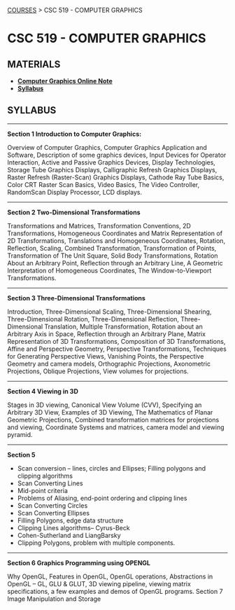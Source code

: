 [COURSES](../../README.md) > CSC 519 - COMPUTER GRAPHICS

# CSC 519 - COMPUTER GRAPHICS

## MATERIALS

- **[Computer Graphics Online Note](Materials/Computer-Graphics_ONLINE_NOTE.pdf)**
- **[Syllabus](Materials/CSC534_519_SYLABUS.docx)**

## SYLLABUS

---

**Section 1 Introduction to Computer Graphics:**

Overview of Computer Graphics, Computer Graphics Application and Software, Description
of some graphics devices, Input Devices for Operator Interaction, Active and Passive
Graphics Devices, Display Technologies, Storage Tube Graphics Displays, Calligraphic
Refresh Graphics Displays, Raster Refresh (Raster-Scan) Graphics Displays, Cathode Ray
Tube Basics, Color CRT Raster Scan Basics, Video Basics, The Video Controller, RandomScan Display Processor, LCD displays.

---

**Section 2 Two-Dimensional Transformations**

Transformations and Matrices, Transformation Conventions, 2D Transformations,
Homogeneous Coordinates and Matrix Representation of 2D Transformations, Translations
and Homogeneous Coordinates, Rotation, Reflection, Scaling, Combined Transformation,
Transformation of Points, Transformation of The Unit Square, Solid Body Transformations,
Rotation About an Arbitrary Point, Reflection through an Arbitrary Line, A Geometric
Interpretation of Homogeneous Coordinates, The Window-to-Viewport Transformations.

---

**Section 3 Three-Dimensional Transformations**

Introduction, Three-Dimensional Scaling, Three-Dimensional Shearing, Three-Dimensional
Rotation, Three-Dimensional Reflection, Three-Dimensional Translation, Multiple
Transformation, Rotation about an Arbitrary Axis in Space, Reflection through an Arbitrary
Plane, Matrix Representation of 3D Transformations, Composition of 3D Transformations,
Affine and Perspective Geometry, Perspective Transformations, Techniques for Generating
Perspective Views, Vanishing Points, the Perspective Geometry and camera models,
Orthographic Projections, Axonometric Projections, Oblique Projections, View volumes for
projections.

---

**Section 4 Viewing in 3D**

Stages in 3D viewing, Canonical View Volume (CVV), Specifying an Arbitrary 3D View,
Examples of 3D Viewing, The Mathematics of Planar Geometric Projections, Combined
transformation matrices for projections and viewing, Coordinate Systems and matrices,
camera model and viewing pyramid.

---

**Section 5**

- Scan conversion – lines, circles and Ellipses; Filling polygons and
  clipping algorithms
- Scan Converting Lines
- Mid-point criteria
- Problems of Aliasing, end-point ordering and
  clipping lines
- Scan Converting Circles
- Scan Converting Ellipses
- Filling Polygons, edge
  data structure
- Clipping Lines algorithms– Cyrus-Beck
- Cohen-Sutherland and LiangBarsky
- Clipping Polygons, problem with multiple components.

---

**Section 6 Graphics Programming using OPENGL**

Why OpenGL, Features in OpenGL, OpenGL operations, Abstractions in OpenGL – GL, GLU
& GLUT, 3D viewing pipeline, viewing matrix specifications, a few examples and demos of
OpenGL programs.
Section 7 Image Manipulation and Storage
